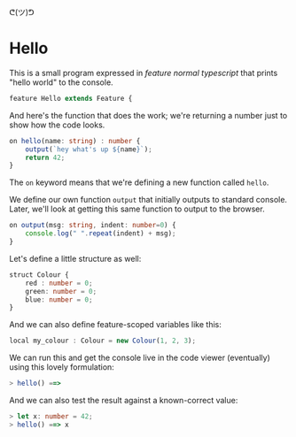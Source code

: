 ᕦ(ツ)ᕤ
# Hello

This is a small program expressed in *feature normal typescript* that prints "hello world" to the console.

```ts
feature Hello extends Feature {
```

And here's the function that does the work; we're returning a number just to show how the code looks.

```ts
on hello(name: string) : number {
    output(`hey what's up ${name}`);
    return 42;
}
```

The `on` keyword means that we're defining a new function called `hello`.

We define our own function `output` that initially outputs to standard console. Later, we'll look at getting this same function to output to the browser.

```ts
on output(msg: string, indent: number=0) {
    console.log(" ".repeat(indent) + msg);
}
```

Let's define a little structure as well:

```ts
struct Colour { 
    red : number = 0; 
    green: number = 0; 
    blue: number = 0; 
}
```

And we can also define feature-scoped variables like this:

```ts
local my_colour : Colour = new Colour(1, 2, 3);
```

We can run this and get the console live in the code viewer (eventually) using this lovely formulation:

```ts
> hello() ==> 
```

And we can also test the result against a known-correct value:

```ts
> let x: number = 42;
> hello() ==> x
```